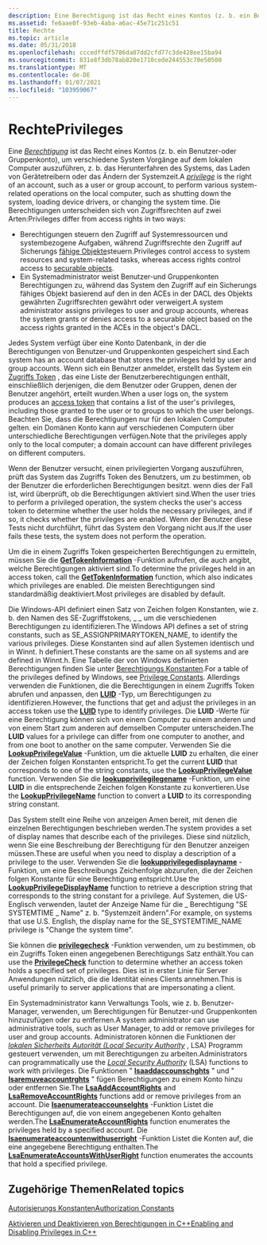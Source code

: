 ```yaml
---
description: Eine Berechtigung ist das Recht eines Kontos (z. b. ein Benutzer-oder Gruppenkonto), um verschiedene System Vorgänge auf dem lokalen Computer auszuführen, z. b. das Herunterfahren des Systems, das Laden von Gerätetreibern oder das Ändern der Systemzeit.
ms.assetid: fe6aae0f-93eb-4aba-a6ac-45e71c251c51
title: Rechte
ms.topic: article
ms.date: 05/31/2018
ms.openlocfilehash: cccedffdf5786da07dd2cfd77c3de428ee15ba94
ms.sourcegitcommit: 831e8f3db78ab820e1710cede244553c70e50500
ms.translationtype: MT
ms.contentlocale: de-DE
ms.lasthandoff: 01/07/2021
ms.locfileid: "103959067"
---
```

# <a name="privileges"></a><span data-ttu-id="f75b0-103">Rechte</span><span class="sxs-lookup"><span data-stu-id="f75b0-103">Privileges</span></span>

<span data-ttu-id="f75b0-104">Eine [*Berechtigung*](/windows/desktop/SecGloss/p-gly) ist das Recht eines Kontos (z. b. ein Benutzer-oder Gruppenkonto), um verschiedene System Vorgänge auf dem lokalen Computer auszuführen, z. b. das Herunterfahren des Systems, das Laden von Gerätetreibern oder das Ändern der Systemzeit.</span><span class="sxs-lookup"><span data-stu-id="f75b0-104">A [*privilege*](/windows/desktop/SecGloss/p-gly) is the right of an account, such as a user or group account, to perform various system-related operations on the local computer, such as shutting down the system, loading device drivers, or changing the system time.</span></span> <span data-ttu-id="f75b0-105">Die Berechtigungen unterscheiden sich von Zugriffsrechten auf zwei Arten:</span><span class="sxs-lookup"><span data-stu-id="f75b0-105">Privileges differ from access rights in two ways:</span></span>

-   <span data-ttu-id="f75b0-106">Berechtigungen steuern den Zugriff auf Systemressourcen und systembezogene Aufgaben, während Zugriffsrechte den Zugriff auf Sicherungs [fähige Objekte](securable-objects.md)steuern.</span><span class="sxs-lookup"><span data-stu-id="f75b0-106">Privileges control access to system resources and system-related tasks, whereas access rights control access to [securable objects](securable-objects.md).</span></span>
-   <span data-ttu-id="f75b0-107">Ein Systemadministrator weist Benutzer-und Gruppenkonten Berechtigungen zu, während das System den Zugriff auf ein Sicherungs fähiges Objekt basierend auf den in den ACEs in der DACL des Objekts gewährten Zugriffsrechten gewährt oder verweigert.</span><span class="sxs-lookup"><span data-stu-id="f75b0-107">A system administrator assigns privileges to user and group accounts, whereas the system grants or denies access to a securable object based on the access rights granted in the ACEs in the object's DACL.</span></span>

<span data-ttu-id="f75b0-108">Jedes System verfügt über eine Konto Datenbank, in der die Berechtigungen von Benutzer-und Gruppenkonten gespeichert sind.</span><span class="sxs-lookup"><span data-stu-id="f75b0-108">Each system has an account database that stores the privileges held by user and group accounts.</span></span> <span data-ttu-id="f75b0-109">Wenn sich ein Benutzer anmeldet, erstellt das System ein [Zugriffs Token](access-tokens.md) , das eine Liste der Benutzerberechtigungen enthält, einschließlich derjenigen, die dem Benutzer oder Gruppen, denen der Benutzer angehört, erteilt wurden.</span><span class="sxs-lookup"><span data-stu-id="f75b0-109">When a user logs on, the system produces an [access token](access-tokens.md) that contains a list of the user's privileges, including those granted to the user or to groups to which the user belongs.</span></span> <span data-ttu-id="f75b0-110">Beachten Sie, dass die Berechtigungen nur für den lokalen Computer gelten. ein Domänen Konto kann auf verschiedenen Computern über unterschiedliche Berechtigungen verfügen.</span><span class="sxs-lookup"><span data-stu-id="f75b0-110">Note that the privileges apply only to the local computer; a domain account can have different privileges on different computers.</span></span>

<span data-ttu-id="f75b0-111">Wenn der Benutzer versucht, einen privilegierten Vorgang auszuführen, prüft das System das Zugriffs Token des Benutzers, um zu bestimmen, ob der Benutzer die erforderlichen Berechtigungen besitzt. wenn dies der Fall ist, wird überprüft, ob die Berechtigungen aktiviert sind.</span><span class="sxs-lookup"><span data-stu-id="f75b0-111">When the user tries to perform a privileged operation, the system checks the user's access token to determine whether the user holds the necessary privileges, and if so, it checks whether the privileges are enabled.</span></span> <span data-ttu-id="f75b0-112">Wenn der Benutzer diese Tests nicht durchführt, führt das System den Vorgang nicht aus.</span><span class="sxs-lookup"><span data-stu-id="f75b0-112">If the user fails these tests, the system does not perform the operation.</span></span>

<span data-ttu-id="f75b0-113">Um die in einem Zugriffs Token gespeicherten Berechtigungen zu ermitteln, müssen Sie die [**GetTokenInformation**](/windows/win32/api/securitybaseapi/nf-securitybaseapi-gettokeninformation) -Funktion aufrufen, die auch angibt, welche Berechtigungen aktiviert sind.</span><span class="sxs-lookup"><span data-stu-id="f75b0-113">To determine the privileges held in an access token, call the [**GetTokenInformation**](/windows/win32/api/securitybaseapi/nf-securitybaseapi-gettokeninformation) function, which also indicates which privileges are enabled.</span></span> <span data-ttu-id="f75b0-114">Die meisten Berechtigungen sind standardmäßig deaktiviert.</span><span class="sxs-lookup"><span data-stu-id="f75b0-114">Most privileges are disabled by default.</span></span>

<span data-ttu-id="f75b0-115">Die Windows-API definiert einen Satz von Zeichen folgen Konstanten, wie z. b. den Namen des SE-Zugriffstokens, \_ \_ um die verschiedenen Berechtigungen zu identifizieren.</span><span class="sxs-lookup"><span data-stu-id="f75b0-115">The Windows API defines a set of string constants, such as SE\_ASSIGNPRIMARYTOKEN\_NAME, to identify the various privileges.</span></span> <span data-ttu-id="f75b0-116">Diese Konstanten sind auf allen Systemen identisch und in Winnt. h definiert.</span><span class="sxs-lookup"><span data-stu-id="f75b0-116">These constants are the same on all systems and are defined in Winnt.h.</span></span> <span data-ttu-id="f75b0-117">Eine Tabelle der von Windows definierten Berechtigungen finden Sie unter [Berechtigungs Konstanten](authorization-constants.md).</span><span class="sxs-lookup"><span data-stu-id="f75b0-117">For a table of the privileges defined by Windows, see [Privilege Constants](authorization-constants.md).</span></span> <span data-ttu-id="f75b0-118">Allerdings verwenden die Funktionen, die die Berechtigungen in einem Zugriffs Token abrufen und anpassen, den [**LUID**](/windows/desktop/api/Winnt/ns-winnt-luid) -Typ, um Berechtigungen zu identifizieren.</span><span class="sxs-lookup"><span data-stu-id="f75b0-118">However, the functions that get and adjust the privileges in an access token use the [**LUID**](/windows/desktop/api/Winnt/ns-winnt-luid) type to identify privileges.</span></span> <span data-ttu-id="f75b0-119">Die **LUID** -Werte für eine Berechtigung können sich von einem Computer zu einem anderen und von einem Start zum anderen auf demselben Computer unterscheiden.</span><span class="sxs-lookup"><span data-stu-id="f75b0-119">The **LUID** values for a privilege can differ from one computer to another, and from one boot to another on the same computer.</span></span> <span data-ttu-id="f75b0-120">Verwenden Sie die [**LookupPrivilegeValue**](/windows/desktop/api/Winbase/nf-winbase-lookupprivilegevaluea) -Funktion, um die aktuelle **LUID** zu erhalten, die einer der Zeichen folgen Konstanten entspricht.</span><span class="sxs-lookup"><span data-stu-id="f75b0-120">To get the current **LUID** that corresponds to one of the string constants, use the [**LookupPrivilegeValue**](/windows/desktop/api/Winbase/nf-winbase-lookupprivilegevaluea) function.</span></span> <span data-ttu-id="f75b0-121">Verwenden Sie die [**lookupprivilegilegename**](/windows/desktop/api/Winbase/nf-winbase-lookupprivilegenamea) -Funktion, um eine **LUID** in die entsprechende Zeichen folgen Konstante zu konvertieren.</span><span class="sxs-lookup"><span data-stu-id="f75b0-121">Use the [**LookupPrivilegeName**](/windows/desktop/api/Winbase/nf-winbase-lookupprivilegenamea) function to convert a **LUID** to its corresponding string constant.</span></span>

<span data-ttu-id="f75b0-122">Das System stellt eine Reihe von anzeigen Amen bereit, mit denen die einzelnen Berechtigungen beschrieben werden.</span><span class="sxs-lookup"><span data-stu-id="f75b0-122">The system provides a set of display names that describe each of the privileges.</span></span> <span data-ttu-id="f75b0-123">Diese sind nützlich, wenn Sie eine Beschreibung der Berechtigung für den Benutzer anzeigen müssen.</span><span class="sxs-lookup"><span data-stu-id="f75b0-123">These are useful when you need to display a description of a privilege to the user.</span></span> <span data-ttu-id="f75b0-124">Verwenden Sie die [**lookupprivilegedisplayname**](/windows/desktop/api/Winbase/nf-winbase-lookupprivilegedisplaynamea) -Funktion, um eine Beschreibungs Zeichenfolge abzurufen, die der Zeichen folgen Konstante für eine Berechtigung entspricht.</span><span class="sxs-lookup"><span data-stu-id="f75b0-124">Use the [**LookupPrivilegeDisplayName**](/windows/desktop/api/Winbase/nf-winbase-lookupprivilegedisplaynamea) function to retrieve a description string that corresponds to the string constant for a privilege.</span></span> <span data-ttu-id="f75b0-125">Auf Systemen, die US-Englisch verwenden, lautet der Anzeige Name für die \_ Berechtigung "SE SYSTEMTIME \_ Name" z. b. "Systemzeit ändern".</span><span class="sxs-lookup"><span data-stu-id="f75b0-125">For example, on systems that use U.S. English, the display name for the SE\_SYSTEMTIME\_NAME privilege is "Change the system time".</span></span>

<span data-ttu-id="f75b0-126">Sie können die [**privilegecheck**](/windows/win32/api/securitybaseapi/nf-securitybaseapi-privilegecheck) -Funktion verwenden, um zu bestimmen, ob ein Zugriffs Token einen angegebenen Berechtigungs Satz enthält.</span><span class="sxs-lookup"><span data-stu-id="f75b0-126">You can use the [**PrivilegeCheck**](/windows/win32/api/securitybaseapi/nf-securitybaseapi-privilegecheck) function to determine whether an access token holds a specified set of privileges.</span></span> <span data-ttu-id="f75b0-127">Dies ist in erster Linie für Server Anwendungen nützlich, die die Identität eines Clients annehmen.</span><span class="sxs-lookup"><span data-stu-id="f75b0-127">This is useful primarily to server applications that are impersonating a client.</span></span>

<span data-ttu-id="f75b0-128">Ein Systemadministrator kann Verwaltungs Tools, wie z. b. Benutzer-Manager, verwenden, um Berechtigungen für Benutzer-und Gruppenkonten hinzuzufügen oder zu entfernen.</span><span class="sxs-lookup"><span data-stu-id="f75b0-128">A system administrator can use administrative tools, such as User Manager, to add or remove privileges for user and group accounts.</span></span> <span data-ttu-id="f75b0-129">Administratoren können die Funktionen der [*lokalen Sicherheits Autorität (Local Security Authority*](/windows/desktop/SecGloss/l-gly) , LSA) Programm gesteuert verwenden, um mit Berechtigungen zu arbeiten.</span><span class="sxs-lookup"><span data-stu-id="f75b0-129">Administrators can programmatically use the [*Local Security Authority*](/windows/desktop/SecGloss/l-gly) (LSA) functions to work with privileges.</span></span> <span data-ttu-id="f75b0-130">Die Funktionen " [**lsaaddaccounschghts**](/windows/desktop/api/ntsecapi/nf-ntsecapi-lsaaddaccountrights) " und " [**lsaremuveaccountrghts**](/windows/desktop/api/ntsecapi/nf-ntsecapi-lsaremoveaccountrights) " fügen Berechtigungen zu einem Konto hinzu oder entfernen Sie.</span><span class="sxs-lookup"><span data-stu-id="f75b0-130">The [**LsaAddAccountRights**](/windows/desktop/api/ntsecapi/nf-ntsecapi-lsaaddaccountrights) and [**LsaRemoveAccountRights**](/windows/desktop/api/ntsecapi/nf-ntsecapi-lsaremoveaccountrights) functions add or remove privileges from an account.</span></span> <span data-ttu-id="f75b0-131">Die [**lsaenumerateaccounselghts**](/windows/desktop/api/ntsecapi/nf-ntsecapi-lsaenumerateaccountrights) -Funktion Listet die Berechtigungen auf, die von einem angegebenen Konto gehalten werden.</span><span class="sxs-lookup"><span data-stu-id="f75b0-131">The [**LsaEnumerateAccountRights**](/windows/desktop/api/ntsecapi/nf-ntsecapi-lsaenumerateaccountrights) function enumerates the privileges held by a specified account.</span></span> <span data-ttu-id="f75b0-132">Die [**lsaenumerateaccountenwithuserright**](/windows/desktop/api/ntsecapi/nf-ntsecapi-lsaenumerateaccountswithuserright) -Funktion Listet die Konten auf, die eine angegebene Berechtigung enthalten.</span><span class="sxs-lookup"><span data-stu-id="f75b0-132">The [**LsaEnumerateAccountsWithUserRight**](/windows/desktop/api/ntsecapi/nf-ntsecapi-lsaenumerateaccountswithuserright) function enumerates the accounts that hold a specified privilege.</span></span>

## <a name="related-topics"></a><span data-ttu-id="f75b0-133">Zugehörige Themen</span><span class="sxs-lookup"><span data-stu-id="f75b0-133">Related topics</span></span>

<dl> <dt>

[<span data-ttu-id="f75b0-134">Autorisierungs Konstanten</span><span class="sxs-lookup"><span data-stu-id="f75b0-134">Authorization Constants</span></span>](authorization-constants.md)
</dt> <dt>

[<span data-ttu-id="f75b0-135">Aktivieren und Deaktivieren von Berechtigungen in C++</span><span class="sxs-lookup"><span data-stu-id="f75b0-135">Enabling and Disabling Privileges in C++</span></span>](enabling-and-disabling-privileges-in-c--.md)
</dt> </dl>

 

 
